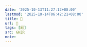 ```yaml
---
date: '2025-10-13T11:27:12+08:00'
lastmod: '2025-10-14T06:42:21+08:00'
title: 󰖎
url: 󰖎
tags: [厖]
src: GHZR
note:
---
```

